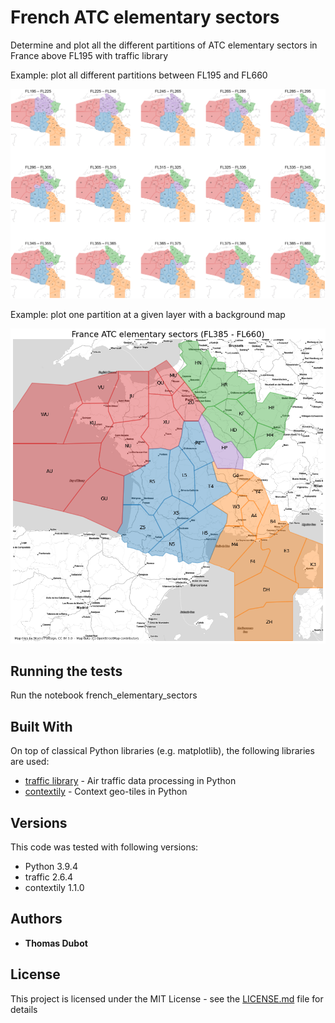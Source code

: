 # French ATC elementary sectors

Determine and plot all the different partitions of ATC elementary sectors in France above FL195 with traffic library


Example: plot all different partitions between FL195 and FL660 

![all_partitions](all_partitions.png)

Example: plot one partition at a given layer with a background map

![partition](partition.png)


## Running the tests

Run the notebook french_elementary_sectors 


## Built With

On top of classical Python libraries (e.g. matplotlib), the following libraries are used:
* [traffic library](https://github.com/xoolive/traffic) - Air traffic data processing in Python
* [contextily](https://github.com/darribas/contextily) - Context geo-tiles in Python

## Versions

This code was tested with following versions:
* Python 3.9.4
* traffic 2.6.4
* contextily 1.1.0


## Authors

* **Thomas Dubot** 

## License

This project is licensed under the MIT License - see the [LICENSE.md](LICENSE.md) file for details






